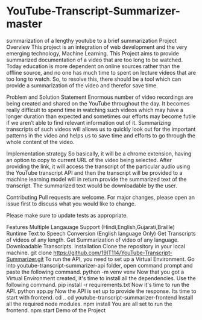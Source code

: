 # YouTube-Transcript-Summarizer-master
summarization of a lengthy youtube to a brief summarization
Project Overview
This project is an integration of web development and the very emerging technology, Machine Learning. This Project aims to provide summarized documentation of a video that are too long to be watched. Today education is more dependent on online sources rather than the offline source, and no one has much time to spent on lecture videos that are too long to watch. So, to resolve this, there should be a tool which can provide a summarization of the video and therefor save time.

Problem and Solution Statement
Enormous number of video recordings are being created and shared on the YouTube throughout the day. It becomes really difficult to spend time in watching such videos which may have a longer duration than expected and sometimes our efforts may become futile if we aren’t able to find relevant information out of it. Summarizing transcripts of such videos will allows us to quickly look out for the important patterns in the video and helps us to save time and efforts to go through the whole content of the video.

Implementation strategy
So basically, it will be a chrome extension, having an option to copy to current URL of the video being selected. After providing the link, it will access the transcript of the particular audio using the YouTube transcript API and then the transcript will be provided to a machine learning model will in return provide the summarized text of the transcript. The summarized text would be downloadable by the user.

Contributing
Pull requests are welcome. For major changes, please open an issue first to discuss what you would like to change.

Please make sure to update tests as appropriate.

Features
Multiple Langauage Support (Hindi,English,Gujarati,Braille)
Runtime Text to Speech Conversion (English language Only)
Get Transcripts of videos of any length.
Get Summarization of video of any language.
Downloadable Transcripts.
Installation
Clone the repository in your local machine.
git clone https://github.com/19IT114/YouTube-Transcript-Summarizer.git
To run the API, you need to set up a Virtual Environment. Go into youtube-transcript-summarizer-api folder, open command prompt and paste the following command.
python -m venv venv
Now that you got a Virtual Environment created, it's time to install all the dependencies. Use the following command.
pip install -r requirements.txt
Now it's time to run the API.
python app.py
Now the API is set up to provide the response. Its time to start with frontend.
cd ..
cd youtube-transcript-summarizer-frontend
Install all the required node modules.
npm install
You are all set to run the frontend.
npm start
Demo of the Project
